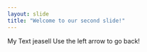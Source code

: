 ```yaml
---
layout: slide
title: "Welcome to our second slide!"
---
```

My Text jeasell
Use the left arrow to go back!

